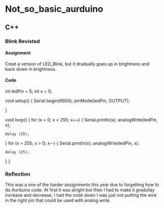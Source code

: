 # Not_so_basic_aurduino
## C++
### Blink Revisted
#### Assignment
Creat a version of LED_Blink, but it dradually goes up in brightness and back down in brightness.
#### Code
int ledPin = 5;
int x = 0;

void setup() {
  Serial.begin(9600);
  pinMode(ledPin, OUTPUT);

}

void loop() {
  for (x = 0; x < 255; x++) {
  Serial.println(x);
    analogWrite(ledPin, x);

    delay (25);
  }
  for (x = 255; x > 0; x--) {
  Serial.println(x);
    analogWrite(ledPin, x);

    delay (25);
}
}
### Reflection 
This was a one of the harder assignments this year due to forgetting how to do Aurduino code. At first it was alright but then I had to make it gradullay increase and decrease, I had the code down I was just not putting the wire in the right pin that could be used with analog write.
